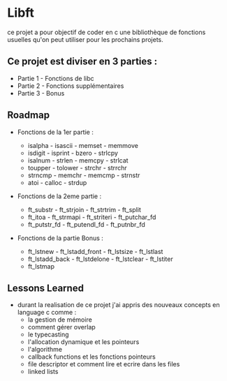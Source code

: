 
# Libft

ce projet a pour objectif de coder en c une bibliothèque de fonctions usuelles qu'on peut utiliser pour les prochains projets.
## Ce projet est diviser en 3 parties :

 - Partie 1 - Fonctions de libc
 - Partie 2 - Fonctions supplémentaires
 - Partie 3 - Bonus


## Roadmap

- Fonctions de la 1er partie :
    - isalpha   - isascii   - memset    - memmove
    - isdigit   - isprint   - bzero     - strlcpy
    - isalnum   - strlen    - memcpy    - strlcat
    - toupper   - tolower   - strchr    - strrchr
    - strncmp   - memchr    - memcmp    - strnstr
    - atoi      - calloc    - strdup

- Fonctions de la 2eme partie : 
    - ft_substr - ft_strjoin    - ft_strtrim    - ft_split
    - ft_itoa   - ft_strmapi    - ft_striteri   - ft_putchar_fd
    - ft_putstr_fd  - ft_putendl_fd - ft_putnbr_fd
- Fonctions de la partie Bonus :
    - ft_lstnew - ft_lstadd_front   - ft_lstsize    - ft_lstlast
    - ft_lstadd_back    - ft_lstdelone  - ft_lstclear   - ft_lstiter
    - ft_lstmap


## Lessons Learned

- durant la realisation de ce projet j'ai appris des nouveaux concepts en language c comme :
    - la gestion de mémoire
    - comment gérer overlap
    - le typecasting
    - l'allocation dynamique et les pointeurs
    - l'algorithme
    - callback functions et les fonctions pointeurs
    - file descriptor et comment lire et ecrire dans les files
    - linked lists

